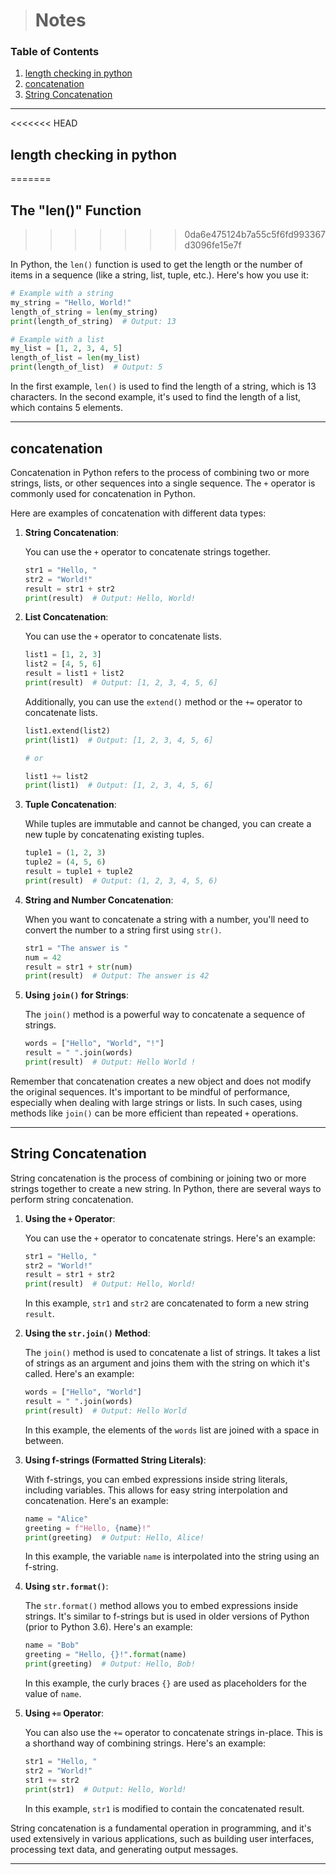 > # Notes

### Table of Contents

1. [length checking in python](#length-checking-in-python)
2. [concatenation](#concatenation)
3. [String Concatenation](#String-Concatenation)

---

<<<<<<< HEAD
## length checking in python
=======
## The "len()" Function
>>>>>>> 0da6e475124b7a55c5f6fd993367d3096fe15e7f

In Python, the `len()` function is used to get the length or the number of items in a sequence (like a string, list,
tuple, etc.). Here's how you use it:

```python
# Example with a string
my_string = "Hello, World!"
length_of_string = len(my_string)
print(length_of_string)  # Output: 13

# Example with a list
my_list = [1, 2, 3, 4, 5]
length_of_list = len(my_list)
print(length_of_list)  # Output: 5
```

In the first example, `len()` is used to find the length of a string, which is 13 characters. In the second example,
it's used to find the length of a list, which contains 5 elements.

---

## concatenation

Concatenation in Python refers to the process of combining two or more strings, lists, or other sequences into a single
sequence. The `+` operator is commonly used for concatenation in Python.

Here are examples of concatenation with different data types:

1. **String Concatenation**:

   You can use the `+` operator to concatenate strings together.

   ```python
   str1 = "Hello, "
   str2 = "World!"
   result = str1 + str2
   print(result)  # Output: Hello, World!
   ```

2. **List Concatenation**:

   You can use the `+` operator to concatenate lists.

   ```python
   list1 = [1, 2, 3]
   list2 = [4, 5, 6]
   result = list1 + list2
   print(result)  # Output: [1, 2, 3, 4, 5, 6]
   ```

   Additionally, you can use the `extend()` method or the `+=` operator to concatenate lists.

   ```python
   list1.extend(list2)
   print(list1)  # Output: [1, 2, 3, 4, 5, 6]

   # or

   list1 += list2
   print(list1)  # Output: [1, 2, 3, 4, 5, 6]
   ```

3. **Tuple Concatenation**:

   While tuples are immutable and cannot be changed, you can create a new tuple by concatenating existing tuples.

   ```python
   tuple1 = (1, 2, 3)
   tuple2 = (4, 5, 6)
   result = tuple1 + tuple2
   print(result)  # Output: (1, 2, 3, 4, 5, 6)
   ```

4. **String and Number Concatenation**:

   When you want to concatenate a string with a number, you'll need to convert the number to a string first
   using `str()`.

   ```python
   str1 = "The answer is "
   num = 42
   result = str1 + str(num)
   print(result)  # Output: The answer is 42
   ```

5. **Using `join()` for Strings**:

   The `join()` method is a powerful way to concatenate a sequence of strings.

   ```python
   words = ["Hello", "World", "!"]
   result = " ".join(words)
   print(result)  # Output: Hello World !
   ```

Remember that concatenation creates a new object and does not modify the original sequences. It's important to be
mindful of performance, especially when dealing with large strings or lists. In such cases, using methods like `join()`
can be more efficient than repeated `+` operations.

---

## String Concatenation

String concatenation is the process of combining or joining two or more strings together to create a new string. In
Python, there are several ways to perform string concatenation.

1. **Using the `+` Operator**:

   You can use the `+` operator to concatenate strings. Here's an example:

   ```python
   str1 = "Hello, "
   str2 = "World!"
   result = str1 + str2
   print(result)  # Output: Hello, World!
   ```

   In this example, `str1` and `str2` are concatenated to form a new string `result`.


2. **Using the `str.join()` Method**:

   The `join()` method is used to concatenate a list of strings. It takes a list of strings as an argument and joins
   them with the string on which it's called. Here's an example:

   ```python
   words = ["Hello", "World"]
   result = " ".join(words)
   print(result)  # Output: Hello World
   ```

   In this example, the elements of the `words` list are joined with a space in between.


3. **Using f-strings (Formatted String Literals)**:

   With f-strings, you can embed expressions inside string literals, including variables. This allows for easy string
   interpolation and concatenation. Here's an example:

   ```python
   name = "Alice"
   greeting = f"Hello, {name}!"
   print(greeting)  # Output: Hello, Alice!
   ```

   In this example, the variable `name` is interpolated into the string using an f-string.


4. **Using `str.format()`**:

   The `str.format()` method allows you to embed expressions inside strings. It's similar to f-strings but is used in
   older versions of Python (prior to Python 3.6). Here's an example:

   ```python
   name = "Bob"
   greeting = "Hello, {}!".format(name)
   print(greeting)  # Output: Hello, Bob!
   ```

   In this example, the curly braces `{}` are used as placeholders for the value of `name`.


5. **Using `+=` Operator**:

   You can also use the `+=` operator to concatenate strings in-place. This is a shorthand way of combining strings.
   Here's an example:

   ```python
   str1 = "Hello, "
   str2 = "World!"
   str1 += str2
   print(str1)  # Output: Hello, World!
   ```

   In this example, `str1` is modified to contain the concatenated result.

String concatenation is a fundamental operation in programming, and it's used extensively in various applications, such
as building user interfaces, processing text data, and generating output messages.

---


